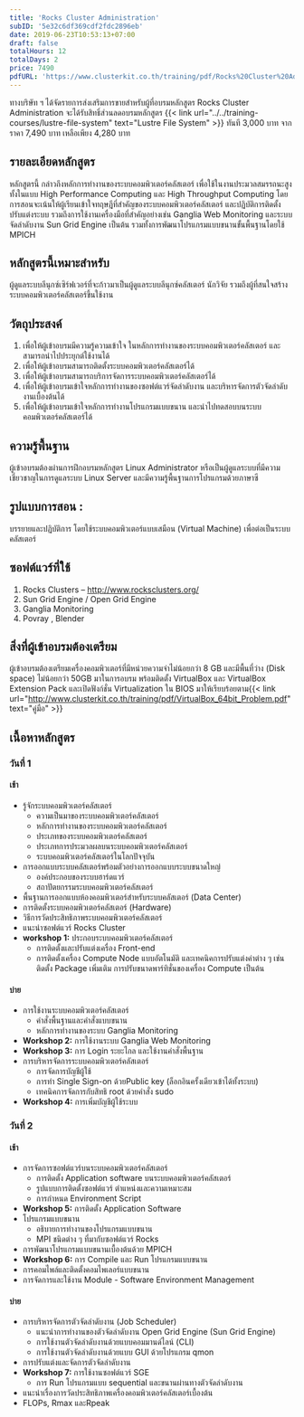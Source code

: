 ```yaml
---
title: 'Rocks Cluster Administration'
subID: '5e32c6df369cdf2fdc2896eb'
date: 2019-06-23T10:53:13+07:00
draft: false
totalHours: 12
totalDays: 2
price: 7490
pdfURL: 'https://www.clusterkit.co.th/training/pdf/Rocks%20Cluster%20Administration.pdf'
---
```

ทางบริษัท ฯ ได้จัดรายการส่งเสริมการขายสำหรับผู้ที่อบรมหลักสูตร Rocks Cluster Administration จะได้รับสิทธิ์ส่วนลดอบรมหลักสูตร {{< link url="../../training-courses/lustre-file-system" text="Lustre File System" >}} ทันที 3,000 บาท จากราคา 7,490 บาท เหลือเพียง 4,280 บาท

## รายละเอียดหลักสูตร

หลักสูตรนี้ กล่าวถึงหลักการทำงานของระบบคอมพิวเตอร์คลัสเตอร์ เพื่อใช้ในงานประมวลสมรรถนะสูงทั้งในแบบ High Performance Computing และ High Throughput Computing โดยการสอนจะเน้นให้ผู้เรียนเข้าใจทฤษฎีที่สำคัญของระบบคอมพิวเตอร์คลัสเตอร์ และปฏิบัติการติดตั้ง ปรับแต่งระบบ รวมถึงการใช้งานเครื่องมือที่สำคัญอย่างเช่น Ganglia Web Monitoring และระบบจัดลำดับงาน Sun Grid Engine เป็นต้น รวมทั้งการพัฒนาโปรแกรมแบบขนานขั้นพื้นฐานโดยใช้ MPICH

## หลักสูตรนี้เหมาะสำหรับ

ผู้ดูแลระบบลีนุกซ์เซิร์ฟเวอร์ที่จะก้าวมาเป็นผู้ดูแลระบบลีนุกซ์คลัสเตอร์ นักวิจัย รวมถึงผู้ที่สนใจสร้างระบบคอมพิวเตอร์คลัสเตอร์ขึ้นใช้งาน

## วัตถุประสงค์

1. เพื่อให้ผู้เข้าอบรมมีความรู้ความเข้าใจ ในหลักการทำงานของระบบคอมพิวเตอร์คลัสเตอร์ และสามารถนำไปประยุกต์ใช้งานได้
2. เพื่อให้ผู้เข้าอบรมสามารถติดตั้งระบบคอมพิวเตอร์คลัสเตอร์ได้
3. เพื่อให้ผู้เข้าอบรมสามารถบริการจัดการระบบคอมพิวเตอร์คลัสเตอร์ได้
4. เพื่อให้ผู้เข้าอบรมเข้าใจหลักการทำงานของซอฟต์แวร์จัดลำดับงาน และบริหารจัดการตัวจัดลำดับงานเบื้องต้นได้
5. เพื่อให้ผู้เข้าอบรมเข้าใจหลักการทำงานโปรแกรมแบบขนาน และนำไปทดสอบบนระบบคอมพิวเตอร์คลัสเตอร์ได้

## ความรู้พื้นฐาน

ผู้เข้าอบรมต้องผ่านการฝึกอบรมหลักสูตร Linux Administrator หรือเป็นผู้ดูแลระบบที่มีความเชี่ยวชาญในการดูแลระบบ Linux Server และมีความรู้พื้นฐานการโปรแกรมด้วยภาษาซี

## รูปแบบการสอน :

บรรยายและปฏิบัติการ โดยใช้ระบบคอมพิวเตอร์แบบเสมือน (Virtual Machine) เพื่อต่อเป็นระบบคลัสเตอร์

## ซอฟต์แวร์ที่ใช้

1. Rocks Clusters – http://www.rocksclusters.org/
2. Sun Grid Engine / Open Grid Engine
3. Ganglia Monitoring
4. Povray , Blender

## สิ่งที่ผู้เข้าอบรมต้องเตรียม

ผู้เข้าอบรมต้องเตรียมเครื่องคอมพิวเตอร์ที่มีหน่วยความจำไม่น้อยกว่า 8 GB และมีพื้นที่ว่าง (Disk space) ไม่น้อยกว่า 50GB มาในการอบรม พร้อมติดตั้ง VirtualBox และ VirtualBox Extension Pack และเปิดฟังก์ชั่น Virtualization ใน BIOS มาให้เรียบร้อยตาม{{< link url="http://www.clusterkit.co.th/training/pdf/VirtualBox_64bit_Problem.pdf" text="คู่มือ" >}}

## เนื้อหาหลักสูตร

### วันที่ 1

#### เช้า

- รู้จักระบบคอมพิวเตอร์คลัสเตอร์
  - ความเป็นมาของระบบคอมพิวเตอร์คลัสเตอร์
  - หลักการทำงานของระบบคอมพิวเตอร์คลัสเตอร์
  - ประเภทของระบบคอมพิวเตอร์คลัสเตอร์
  - ประเภทการประมวลผลบนระบบคอมพิวเตอร์คลัสเตอร์
  - ระบบคอมพิวเตอร์คลัสเตอร์ในโลกปัจจุบัน
- การออกแบบระบบคลัสเตอร์พร้อมตัวอย่างการออกแบบระบบขนาดใหญ่
  - องค์ประกอบของระบบฮาร์ดแวร์
  - สถาปัตยกรรมระบบคอมพิวเตอร์คลัสเตอร์
- พื้นฐานการออกแบบห้องคอมพิวเตอร์สำหรับระบบคลัสเตอร์ (Data Center)
- การติดตั้งระบบคอมพิวเตอร์คลัสเตอร์ (Hardware)
- วิธีการวัดประสิทธิภาพระบบคอมพิวเตอร์คลัสเตอร์
- แนะนำซอฟต์แวร์ Rocks Cluster
- **workshop 1:** ประกอบระบบคอมพิวเตอร์คลัสเตอร์
  - การติดตั้งและปรับแต่งเครื่อง Front-end
  - การติดตั้งเครื่อง Compute Node แบบอัตโนมัติ และเทคนิคการปรับแต่งค่าต่าง ๆ เช่น ติดตั้ง Package เพิ่มเติม การปรับขนาดพาร์ทิชั่นของเครื่อง Compute เป็นต้น

#### บ่าย

- การใช้งานระบบคอมพิวเตอร์คลัสเตอร์
  - คำสั่งพื้นฐานและคำสั่งแบบขนาน
  - หลักการทำงานของระบบ Ganglia Monitoring
- **Workshop 2:** การใช้งานระบบ Ganglia Web Monitoring  
- **Workshop 3:** การ Login ระยะไกล และใช้งานคำสั่งพื้นฐาน
- การบริหารจัดการระบบคอมพิวเตอร์คลัสเตอร์ 
  - การจัดการบัญชีผู้ใช้
  - การทำ Single Sign-on ด้วยPublic key (ล็อกอินครั้งเดียวเข้าได้ทั้งระบบ)
  - เทคนิคการจัดการกับสิทธิ root ด้วยคำสั่ง sudo
- **Workshop 4:** การเพิ่มบัญชีผู้ใช้ระบบ

### วันที่ 2
#### เช้า
- การจัดการซอฟต์แวร์บนระบบคอมพิวเตอร์คลัสเตอร์ 
  - การติดตั้ง Application software บนระบบคอมพิวเตอร์คลัสเตอร์ 
  - รูปแบบการติดตั้งซอฟต์แวร์ ตำแหน่งและความเหมาะสม 
  - การกำหนด Environment Script 
- **Workshop 5:** การติดตั้ง Application Software
- โปรแกรมแบบขนาน
  - อธิบายการทำงานของโปรแกรมแบบขนาน 
  - MPI ชนิดต่าง ๆ ที่มากับซอฟต์แวร์ Rocks 
- การพัฒนาโปรแกรมแบบขนานเบื้องต้นด้วย MPICH
- **Workshop 6:** การ Compile และ Run โปรแกรมแบบขนาน 
- การคอมไพล์และติดตั้งคอมไพเลอร์แบบขนาน
- การจัดการและใช้งาน Module - Software Environment Management

#### บ่าย
- การบริหารจัดการตัวจัดลำดับงาน (Job Scheduler) 
  - แนะนำการทำงานของตัวจัดลำดับงาน Open Grid Engine (Sun Grid Engine) 
  - การใช้งานตัวจัดลำดับงานด้วยแบบคอมมานด์ไลน์ (CLI)
  - การใช้งานตัวจัดลำดับงานด้วยแบบ GUI ด้วยโปรแกรม qmon
- การปรับแต่งและจัดการตัวจัดลำดับงาน
- **Workshop 7:** การใช้งานซอฟต์แวร์ SGE
  - การ Run โปรแกรมแบบ sequential และขนานผ่านทางตัวจัดลำดับงาน 
- แนะนำเรื่องการวัดประสิทธิภาพเครื่องคอมพิวเตอร์คลัสเตอร์เบื้องต้น 
- FLOPs, Rmax และRpeak 